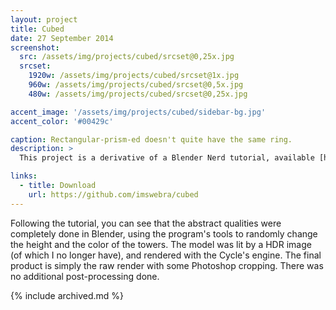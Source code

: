 ```yaml
---
layout: project
title: Cubed
date: 27 September 2014
screenshot:
  src: /assets/img/projects/cubed/srcset@0,25x.jpg
  srcset:
    1920w: /assets/img/projects/cubed/srcset@1x.jpg
    960w: /assets/img/projects/cubed/srcset@0,5x.jpg
    480w: /assets/img/projects/cubed/srcset@0,25x.jpg

accent_image: '/assets/img/projects/cubed/sidebar-bg.jpg'
accent_color: '#00429c'

caption: Rectangular-prism-ed doesn't quite have the same ring.
description: >
  This project is a derivative of a Blender Nerd tutorial, available [here.](https://vimeo.com/21098838)

links:
  - title: Download
    url: https://github.com/imswebra/cubed
---
```


Following the tutorial, you can see that the abstract qualities were completely done in Blender, using the program's tools to randomly change the height and the color of the towers. The model was lit by a HDR image (of which I no longer have), and rendered with the Cycle's engine. The final product is simply the raw render with some Photoshop cropping. There was no additional post-processing done.

{% include archived.md %}